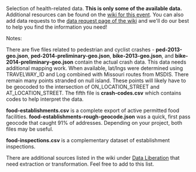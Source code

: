 Selection of health-related data.  **This is only some of the available data.**   Additional resources can be found on the [wiki for this event](https://github.com/OpenDataSTL/health-hack-weekend/wiki).  You can also add data requests to the [data request page of the wiki](https://github.com/OpenDataSTL/health-hack-weekend/wiki/Data-Requests) and we'll do our best to help you find the information you need! 
  
Notes:  

There are five files related to pedestrian and cyclist crashes - **ped-2013-geo.json**, **ped-2014-preliminary-geo.json**, **bike-2013-geo.json**, and **bike-2014-preliminary-geo.json** contain the actual crash data.  This data needs additional mapping work. When available, lat/lngs were determined using TRAVELWAY\_ID and Log combined with Missouri routes from MSDIS.  There remain many points stranded on null island.  These points will likely have to be geocoded to the intersection of ON\_LOCATION\_STREET and AT\_LOCATION\_STREET.  The fifth file is **crash-codes.csv** which contains codes to help interpret the data.
  
**food-establishments.csv** is a complete export of active permitted food facilities. **food-establishments-rough-geocode.json** was a quick, first pass geocode that caught 91% of addresses.  Depending on your project, both files may be useful. 
  
**food-inspections.csv** is a complementary dataset of establishment inspections.  
  
There are additional sources listed in the wiki under [Data Liberation](https://github.com/OpenDataSTL/health-hack-weekend/wiki/Data-Liberation) that need extraction or transformation. Feel free to add to this list.  
